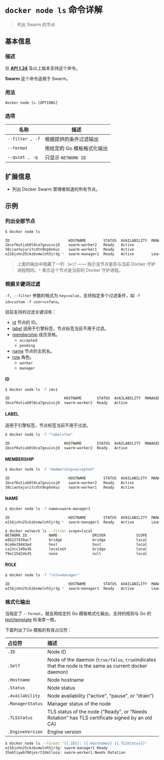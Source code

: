 # `docker node ls` 命令详解

> 列出 Swarm 的节点

## 基本信息

### 描述

仅 [**API 1.24**](https://docs.docker.com/engine/api/v1.30/) 及以上版本支持这个命令。

**Swarm** 这个命令适用于 Swarm。

### 用法

```
docker node ls [OPTIONS]
```

### 选项

| 名称 | 描述 |
| ---- | ---- |
| `--filter , -f` | 根据提供的条件过滤输出 |
| `--format` | 用给定的 Go 模板格式化输出 |
| `--quiet , -q` | 只显示 `NETWORK ID` |

## 扩展信息

- 列出 Docker Swarm 管理者知道的所有节点。

## 示例

### 列出全部节点

```bash
$ docker node ls

ID                           HOSTNAME        STATUS  AVAILABILITY  MANAGER STATUS
1bcef6utixb0l0ca7gxuivsj0    swarm-worker2   Ready   Active
38ciaotwjuritcdtn9npbnkuz    swarm-worker1   Ready   Active
e216jshn25ckzbvmwlnh5jr3g *  swarm-manager1  Ready   Active        Leader
```

> 上面的输出中隐藏了一列 `.Self` —— 指示该节点是否与当前 Docker 守护进程相同。`*` 表示这个节点是当前的 Docker 守护进程。

### 根据关键词过滤

`-f, --filter` 参数的格式为 `key=value`，支持指定多个过滤条件，如 `-f id=custom -f user=cxfans`。

目前支持的过滤关键词有：

- [id](#id) 节点的 ID。
- [label](#label) 适用于引擎标签，节点标签当前不用于过滤。
- [membership](#membership) 成员资格。
    - `accepted`
    - `pending`
- [name](#name) 节点的主机名。
- [role](#role) 角色。
    - `worker`
    - `manager`

#### ID

```bash
$ docker node ls -f id=1

ID                         HOSTNAME       STATUS  AVAILABILITY  MANAGER STATUS
1bcef6utixb0l0ca7gxuivsj0  swarm-worker2  Ready   Active
```

#### LABEL

适用于引擎标签，节点标签当前不用于过滤。

```bash
$ docker node ls -f "label=foo"

ID                         HOSTNAME       STATUS  AVAILABILITY  MANAGER STATUS
1bcef6utixb0l0ca7gxuivsj0  swarm-worker2  Ready   Active
```

#### MEMBERSHIP

```bash
$ docker node ls -f "membership=accepted"

ID                           HOSTNAME        STATUS  AVAILABILITY  MANAGER STATUS
1bcef6utixb0l0ca7gxuivsj0    swarm-worker2   Ready   Active
38ciaotwjuritcdtn9npbnkuz    swarm-worker1   Ready   Active
```

#### NAME

```bash
$ docker node ls -f name=swarm-manager1

ID                           HOSTNAME        STATUS  AVAILABILITY  MANAGER STATUS
e216jshn25ckzbvmwlnh5jr3g *  swarm-manager1  Ready   Active        Leader
```

```bash
$ docker network ls --filter scope=local
NETWORK ID          NAME                DRIVER              SCOPE
e85227439ac7        bridge              bridge              local
0ca0e19443ed        host                host                local
ca13cc149a36        localnet            bridge              local
f9e115d2de35        none                null                local
```

#### ROLE

```bash
$ docker node ls -f "role=manager"

ID                           HOSTNAME        STATUS  AVAILABILITY  MANAGER STATUS
e216jshn25ckzbvmwlnh5jr3g *  swarm-manager1  Ready   Active        Leader
```

### 格式化输出

当指定了 `--format`，就会用给定的 Go 模板格式化输出，支持的规则与 Go 的 [text/template](http://golang.org/pkg/text/template/) 标准库一致。

下面列出了Go 模板的有效占位符：

| 占位符 | 描述 |
| :-------------- | :-------------- |
| `.ID` | Node ID |
| `.Self` | Node of the daemon (`true/false`, `true`indicates that the node is the same as current docker daemon) |
| `.Hostname` | Node hostname |
| `.Status` | Node status |
| `.Availability` | Node availability (“active”, “pause”, or “drain”) |
| `.ManagerStatus` | Manager status of the node |
| `.TLSStatus` | TLS status of the node (“Ready”, or “Needs Rotation” has TLS certificate signed by an old CA) |
| `.EngineVersion` | Engine version |

```bash
$ docker node ls --format "{{.ID}}: {{.Hostname}} {{.TLSStatus}}"
e216jshn25ckzbvmwlnh5jr3g: swarm-manager1 Ready
35o6tiywb700jesrt3dmllaza: swarm-worker1 Needs Rotation  
```
